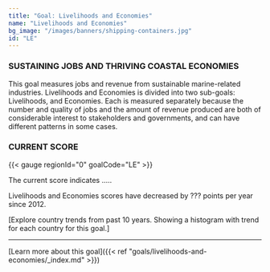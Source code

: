 ```yaml
---
title: "Goal: Livelihoods and Economies"
name: "Livelihoods and Economies"
bg_image: "/images/banners/shipping-containers.jpg"
id: "LE"
---
```


### SUSTAINING JOBS AND THRIVING COASTAL ECONOMIES
This goal measures jobs and revenue from sustainable marine-related industries. Livelihoods and Economies is divided into two sub-goals: Livelihoods, and Economies. Each is measured separately because the number and quality of jobs and the amount of revenue produced are both of considerable interest to stakeholders and governments, and can have different patterns in some cases.

### CURRENT SCORE

{{< gauge regionId="0" goalCode="LE" >}}

The current score indicates .....


Livelihoods and Economies scores have decreased by ??? points per year since 2012.

[Explore country trends from past 10 years. Showing a histogram with trend for each country for this goal.]


----




[Learn more about this goal]({{< ref "goals/livelihoods-and-economies/_index.md" >}})

